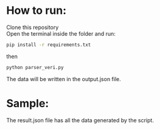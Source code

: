 # How to run:

Clone this repository 
\
Open the terminal inside the folder and run:

```sh
pip install -r requirements.txt
```
then 

```sh
python parser_veri.py
```
The data will be written in the output.json file.

# Sample:

The result.json file has all the data generated by the script.
